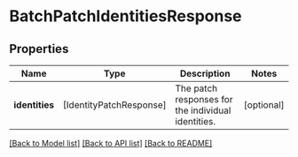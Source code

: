 # BatchPatchIdentitiesResponse

## Properties
Name | Type | Description | Notes
------------ | ------------- | ------------- | -------------
**identities** | [IdentityPatchResponse] | The patch responses for the individual identities. | [optional] 

[[Back to Model list]](../README.md#documentation-for-models) [[Back to API list]](../README.md#documentation-for-api-endpoints) [[Back to README]](../README.md)


